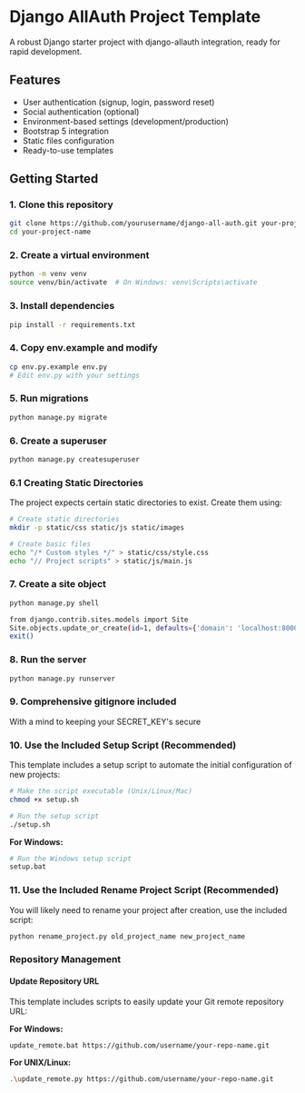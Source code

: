 # Django AllAuth Project Template

A robust Django starter project with django-allauth integration, ready for rapid development.

## Features

- User authentication (signup, login, password reset)
- Social authentication (optional)
- Environment-based settings (development/production)
- Bootstrap 5 integration
- Static files configuration
- Ready-to-use templates

## Getting Started

### 1. Clone this repository

```bash
git clone https://github.com/yourusername/django-all-auth.git your-project-name
cd your-project-name
```

### 2. Create a virtual environment

```bash
python -m venv venv
source venv/bin/activate  # On Windows: venv\Scripts\activate
```

### 3. Install dependencies

```bash
pip install -r requirements.txt
```

### 4. Copy env.example and modify

```bash
cp env.py.example env.py
# Edit env.py with your settings
```

### 5. Run migrations

```bash
python manage.py migrate
```

### 6. Create a superuser

```bash
python manage.py createsuperuser
```

### 6.1 Creating Static Directories

The project expects certain static directories to exist. Create them using:

```bash
# Create static directories
mkdir -p static/css static/js static/images

# Create basic files
echo "/* Custom styles */" > static/css/style.css
echo "// Project scripts" > static/js/main.js
```

### 7. Create a site object

```bash
python manage.py shell
```

```bash
from django.contrib.sites.models import Site
Site.objects.update_or_create(id=1, defaults={'domain': 'localhost:8000', 'name': 'Development'})
exit()
```

### 8. Run the server

```bash
python manage.py runserver
```

### 9. Comprehensive gitignore included

With a mind to keeping your SECRET_KEY's secure

### 10. Use the Included Setup Script (Recommended)

This template includes a setup script to automate the initial configuration of new projects:

```bash
# Make the script executable (Unix/Linux/Mac)
chmod +x setup.sh

# Run the setup script
./setup.sh
```

**For Windows:**
```bash
# Run the Windows setup script
setup.bat
```

### 11. Use the Included Rename Project Script (Recommended)

You will likely need to rename your project after creation, use the included script:

```bash
python rename_project.py old_project_name new_project_name
```

### Repository Management

#### Update Repository URL

This template includes scripts to easily update your Git remote repository URL:

**For Windows:**
```bash
update_remote.bat https://github.com/username/your-repo-name.git
```

**For UNIX/Linux:**
```bash
.\update_remote.py https://github.com/username/your-repo-name.git
```